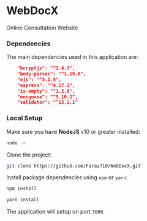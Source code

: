 # WebDocX

Online Consultation Website

### Dependencies

The main dependencies used in this application are:

``` json
    "bcryptjs": "^2.4.3",
    "body-parser": "^1.19.0",
    "ejs": "^3.1.5",
    "express": "^4.17.1",
    "is-empty": "^1.2.0",
    "mongoose": "^5.10.2",
    "validator": "^13.1.1"
```

### Local Setup

Make sure you have **NodeJS** v10 or greater installed:
``` bash
node -v
```

Clone the project:
``` bash
git clone https://github.com/Faraz710/WebDocX.git
```

Install package dependencies using `npm` or `yarn`:
``` bash
npm install
```
``` bash
yarn install
```

The application will setup on port `3000`.